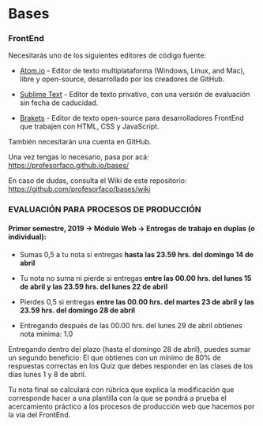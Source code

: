 # Bases
### FrontEnd

Necesitarás uno de los siguientes editores de código fuente: 

- [Atom.io](https://atom.io/) - Editor de texto multiplataforma (Windows, Linux, and Mac), libre y open-source, desarrollado por los creadores de GitHub. 

- [Sublime Text](https://www.sublimetext.com/) - Editor de texto privativo, con una versión de evaluación sin fecha de caducidad.

- [Brakets](http://brackets.io/) - Editor de texto open-source para desarrolladores FrontEnd que trabajen con HTML, CSS y JavaScript.

También necesitarán una cuenta en GitHub.

Una vez tengas lo necesario, pasa por acá: https://profesorfaco.github.io/bases/

En caso de dudas, consulta el Wiki de este repositorio: https://github.com/profesorfaco/bases/wiki

### EVALUACIÓN PARA PROCESOS DE PRODUCCIÓN

#### Primer semestre, 2019 → Módulo Web → Entregas de trabajo en duplas (o individual): 

- Sumas 0,5 a tu nota si entregas **hasta las 23.59 hrs. del domingo 14 de abril**

- Tu nota no suma ni pierde si entregas **entre las 00.00 hrs. del lunes 15 de abril y las 23.59 hrs. del lunes 22 de abril**

- Pierdes 0,5 si entregas **entre las 00.00 hrs. del martes 23 de abril y las 23.59 hrs. del domingo 28 de abril**

- Entregando después de las 00.00 hrs. del lunes 29 de abril obtienes nota mínima: 1.0

Entregando dentro del plazo (hasta el domingo 28 de abril), puedes sumar un segundo beneficio: El que obtienes con un mínimo de 80% de respuestas correctas en los Quiz que debes responder en las clases de los días lunes 1 y 8 de abril.

Tu nota final se calculará con rúbrica que explica la modificación que corresponde hacer a una plantilla con la que se pondrá a prueba el acercamiento práctico a los procesos de producción web que hacemos por la vía del FrontEnd.
